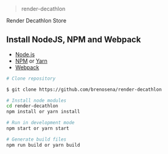 > render-decathlon

Render Decathlon Store

## Install NodeJS, NPM and Webpack

- [Node.js](https://nodejs.org/)
- [NPM](https://www.npmjs.com/) or [Yarn](https://yarnpkg.com/)
- [Webpack](https://webpack.js.org/)

```sh
# Clone repository

$ git clone https://github.com/brenosena/render-decathlon

# Install node modules
cd render-decathlon
npm install or yarn install

# Run in development mode
npm start or yarn start

# Generate build files
npm run build or yarn build
```